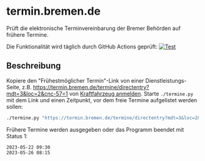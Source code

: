 # termin.bremen.de
Prüft die elektronische Terminvereinbarung der Bremer Behörden auf frühere Termine.

Die Funktionalität wird täglich durch GitHub Actions geprüft: [![Test](https://github.com/apirek/termin.bremen.de/actions/workflows/test.yml/badge.svg)](https://github.com/apirek/termin.bremen.de/actions/workflows/test.yml)

## Beschreibung
Kopiere den "Frühestmöglicher Termin"-Link von einer Dienstleistungs-Seite, z.B. https://termin.bremen.de/termine/directentry?mdt=3&loc=2&cnc-57=1 von [Kraftfahrzeug anmelden](https://www.service.bremen.de/dienstleistungen/kraftfahrzeug-anmelden-8389).
Starte `./termine.py` mit dem Link und einen Zeitpunkt, vor dem freie Termine aufgelistet werden sollen: 
```sh
./termine.py "https://termin.bremen.de/termine/directentry?mdt=3&loc=2&cnc-57=1" "2023-06-06 09:00"
```
Frühere Termine werden ausgegeben oder das Programm beendet mit Status 1:
```
2023-05-22 09:30
2023-05-26 08:15
```
